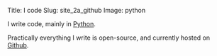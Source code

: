 Title: I code
Slug: site_2a_github
Image: python

I write code, mainly in [Python](https://python.org).

Practically everything I write is open-source,
and currently hosted on [Github](https://github.com/encukou).
